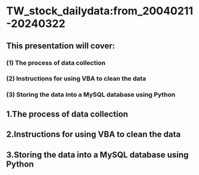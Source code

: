 # TW_stock_dailydata:from_20040211-20240322

## This presentation will cover:
### (1) The process of data collection
### (2) Instructions for using VBA to clean the data
### (3) Storing the data into a MySQL database using Python

## 1.The process of data collection




## 2.Instructions for using VBA to clean the data




## 3.Storing the data into a MySQL database using Python



